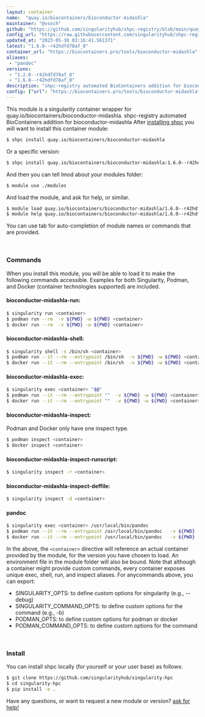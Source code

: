 ```yaml
---
layout: container
name:  "quay.io/biocontainers/bioconductor-midashla"
maintainer: "@vsoch"
github: "https://github.com/singularityhub/shpc-registry/blob/main/quay.io/biocontainers/bioconductor-midashla/container.yaml"
config_url: "https://raw.githubusercontent.com/singularityhub/shpc-registry/main/quay.io/biocontainers/bioconductor-midashla/container.yaml"
updated_at: "2023-05-30 03:16:41.561371"
latest: "1.6.0--r42hdfd78af_0"
container_url: "https://biocontainers.pro/tools/bioconductor-midashla"
aliases:
 - "pandoc"
versions:
 - "1.2.0--r41hdfd78af_0"
 - "1.6.0--r42hdfd78af_0"
description: "shpc-registry automated BioContainers addition for bioconductor-midashla"
config: {"url": "https://biocontainers.pro/tools/bioconductor-midashla", "maintainer": "@vsoch", "description": "shpc-registry automated BioContainers addition for bioconductor-midashla", "latest": {"1.6.0--r42hdfd78af_0": "sha256:ac5fe44e45fd1e99c7d77f85a6abe61110cb01fcd13b3555c1ef0727785cedfe"}, "tags": {"1.2.0--r41hdfd78af_0": "sha256:bb09bba92e2f7ff0d0f569626d6b9f4144c9fa26efa1e7a5216385606e61566a", "1.6.0--r42hdfd78af_0": "sha256:ac5fe44e45fd1e99c7d77f85a6abe61110cb01fcd13b3555c1ef0727785cedfe"}, "docker": "quay.io/biocontainers/bioconductor-midashla", "aliases": {"pandoc": "/usr/local/bin/pandoc"}}
---
```


This module is a singularity container wrapper for quay.io/biocontainers/bioconductor-midashla.
shpc-registry automated BioContainers addition for bioconductor-midashla
After [installing shpc](#install) you will want to install this container module:


```bash
$ shpc install quay.io/biocontainers/bioconductor-midashla
```

Or a specific version:

```bash
$ shpc install quay.io/biocontainers/bioconductor-midashla:1.6.0--r42hdfd78af_0
```

And then you can tell lmod about your modules folder:

```bash
$ module use ./modules
```

And load the module, and ask for help, or similar.

```bash
$ module load quay.io/biocontainers/bioconductor-midashla/1.6.0--r42hdfd78af_0
$ module help quay.io/biocontainers/bioconductor-midashla/1.6.0--r42hdfd78af_0
```

You can use tab for auto-completion of module names or commands that are provided.

<br>

### Commands

When you install this module, you will be able to load it to make the following commands accessible.
Examples for both Singularity, Podman, and Docker (container technologies supported) are included.

#### bioconductor-midashla-run:

```bash
$ singularity run <container>
$ podman run --rm  -v ${PWD} -w ${PWD} <container>
$ docker run --rm  -v ${PWD} -w ${PWD} <container>
```

#### bioconductor-midashla-shell:

```bash
$ singularity shell -s /bin/sh <container>
$ podman run --it --rm --entrypoint /bin/sh  -v ${PWD} -w ${PWD} <container>
$ docker run --it --rm --entrypoint /bin/sh  -v ${PWD} -w ${PWD} <container>
```

#### bioconductor-midashla-exec:

```bash
$ singularity exec <container> "$@"
$ podman run --it --rm --entrypoint ""  -v ${PWD} -w ${PWD} <container> "$@"
$ docker run --it --rm --entrypoint ""  -v ${PWD} -w ${PWD} <container> "$@"
```

#### bioconductor-midashla-inspect:

Podman and Docker only have one inspect type.

```bash
$ podman inspect <container>
$ docker inspect <container>
```

#### bioconductor-midashla-inspect-runscript:

```bash
$ singularity inspect -r <container>
```

#### bioconductor-midashla-inspect-deffile:

```bash
$ singularity inspect -d <container>
```


#### pandoc

```bash
$ singularity exec <container> /usr/local/bin/pandoc
$ podman run --it --rm --entrypoint /usr/local/bin/pandoc   -v ${PWD} -w ${PWD} <container> -c " $@"
$ docker run --it --rm --entrypoint /usr/local/bin/pandoc   -v ${PWD} -w ${PWD} <container> -c " $@"
```



In the above, the `<container>` directive will reference an actual container provided
by the module, for the version you have chosen to load. An environment file in the
module folder will also be bound. Note that although a container
might provide custom commands, every container exposes unique exec, shell, run, and
inspect aliases. For anycommands above, you can export:

 - SINGULARITY_OPTS: to define custom options for singularity (e.g., --debug)
 - SINGULARITY_COMMAND_OPTS: to define custom options for the command (e.g., -b)
 - PODMAN_OPTS: to define custom options for podman or docker
 - PODMAN_COMMAND_OPTS: to define custom options for the command

<br>

### Install

You can install shpc locally (for yourself or your user base) as follows:

```bash
$ git clone https://github.com/singularityhub/singularity-hpc
$ cd singularity-hpc
$ pip install -e .
```

Have any questions, or want to request a new module or version? [ask for help!](https://github.com/singularityhub/singularity-hpc/issues)
